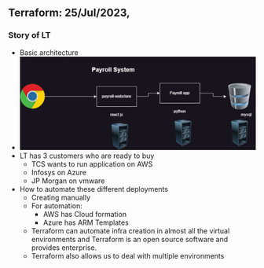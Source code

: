 ## Terraform: 25/Jul/2023,
### Story of LT
* Basic architecture
* ![preview](images/image1.png)
* LT has 3 customers who are ready to buy
     * TCS wants to run application on AWS
     * Infosys on Azure
     * JP Morgan on vmware
* How to automate these different deployments
     * Creating manually
     * For automation:
         * AWS has Cloud formation
         * Azure has ARM Templates
     * Terraform can automate infra creation in almost all the virtual environments and Terraform is an open source software and provides enterprise.
     * Terraform also allows us to deal with multiple environments
